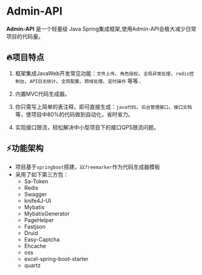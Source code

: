 # Admin-API

**Admin-API** 是一个轻量级 Java Spring集成框架,使用Admin-API会极大减少日常项目的代码量。

## 🔥项目特点 

1. 框架集成JavaWeb开发常见功能：`文件上传`、`角色授权`、`全局异常处理`、`redis控制台`、`API日志统计`、`全局配置`、`跨域处理`、`定时操作` 等等..

2. 内置MVC代码生成器。

3. 你只需写上简单的表注释，即可直接生成：`java代码`、`后台管理接口`、`接口文档`等，使项目中80%的代码做到自动化，省时省力。
4. 实现接口限流，轻松解决中小型项目下的接口QPS限流问题。


##  ⚡功能架构

- 项目基于`springboot`搭建，以`freemarker`作为代码生成器模板
- 采用了如下第三方包：
  - Sa-Token
  - Redis
  - Swagger
  - knife4J-UI
  - Mybatis
  - MybatisGenerator
  - PageHelper
  - Fastjson
  - Druid
  - Easy-Captcha
  - Ehcache
  - oss
  - excel-spring-boot-starter
  - quartz

